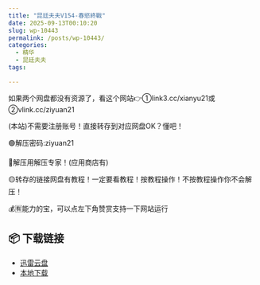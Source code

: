 ```yaml
---
title: "昆廷夫夫V154-春慾終戰"
date: 2025-09-13T00:10:20
slug: wp-10443
permalink: /posts/wp-10443/
categories:
  - 精华
  - 昆廷夫夫
tags:

---
```


如果两个网盘都没有资源了，看这个网站👉①link3.cc/xianyu21或②vlink.cc/ziyuan21

(本站)不需要注册账号！直接转存到对应网盘OK？懂吧！

🟢解压密码:ziyuan21

🔵解压用解压专家！(应用商店有)

🟡转存的链接网盘有教程！一定要看教程！按教程操作！不按教程操作你不会解压！

💰🈶能力的宝，可以点左下角赞赏支持一下网站运行

## 📦 下载链接
- [迅雷云盘](https://blziyuan21.com/pay-download/10443?key=d697c05ecb&down_id=0)
- [本地下载](https://blziyuan21.com/pay-download/10443?key=d697c05ecb&down_id=1)

